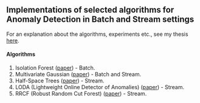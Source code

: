 ## Implementations of selected algorithms for Anomaly Detection in Batch and Stream settings

For an explanation about the algorithms, experiments etc., see my thesis [here](https://dspace.lib.ntua.gr/xmlui/bitstream/handle/123456789/49060/thesis_gavalas.pdf).

#### Algorithms
1. Isolation Forest ([paper](https://cs.nju.edu.cn/zhouzh/zhouzh.files/publication/icdm08b.pdf)) - Batch.
2. Multivariate Gaussian ([paper](http://cs229.stanford.edu/section/gaussians.pdf)) - Batch and Stream.
3. Half-Space Trees ([paper](https://www.ijcai.org/Proceedings/11/Papers/254.pdf)) - Stream.
4. LODA (Lightweight Online Detector of Anomalies) ([paper](https://link.springer.com/content/pdf/10.1007/s10994-015-5521-0.pdf)) - Stream.
5. RRCF (Robust Random Cut Forest) ([paper](http://proceedings.mlr.press/v48/guha16.pdf)) - Stream.

